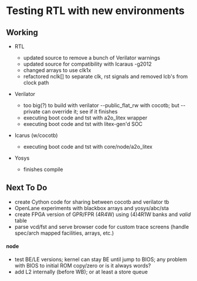 # Testing RTL with new environments

## Working

* RTL

   * updated source to remove a bunch of Verilator warnings
   * updated source for compatibility with Icaraus -g2012
   * changed arrays to use clk1x
   * refactored nclk[] to separate clk, rst signals and removed lcb's from clock path

* Verilator

  * too big(?) to build with verilator --public_flat_rw with cocotb; but --private can override it; see if it finishes
  * executing boot code and tst with a2o_litex wrapper
  * executing boot code and tst with litex-gen'd SOC

* Icarus (w/cocotb)

   * executing boot code and tst with core/node/a2o_litex

* Yosys

   * finishes compile


## Next To Do

* create Cython code for sharing between cocotb and verilator tb
* OpenLane experiments with blackbox arrays and yosys/abc/sta
* create FPGA version of GPR/FPR (4R4W) using (4)4R1W banks and *valid* table
* parse vcd/fst and serve browser code for custom trace screens (handle spec/arch mapped facilities, arrays, etc.)

#### node

* test BE/LE versions; kernel can stay BE until jump to BIOS; any problem with BIOS to initial ROM copy/zero or is it always words?
* add L2 internally (before WB); or at least a store queue

